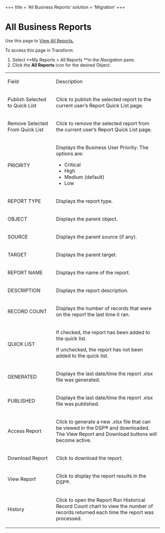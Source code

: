 +++
title = 'All Business Reports'
solution = 'Migration'
+++

# All Business Reports

<div class="use">

Use this page to [View All
Reports.](../Use_Cases/View_Reports.htm#View_All_Reports)

</div>

To access this page in Transform:

1.  Select **My Reports \> All Reports **in the *Navigation* pane.
2.  Click the **All Reports** icon for the desired Object.

<table>
<tbody>
<tr class="odd">
<td><p>Field</p></td>
<td><p>Description</p></td>
</tr>
<tr class="even">
<td><p>Publish Selected to Quick List</p></td>
<td><p>Click to publish the selected report to the current user’s Report Quick List page.</p></td>
</tr>
<tr class="odd">
<td><p>Remove Selected From Quick List</p></td>
<td><p>Click to remove the selected report from the current user’s Report Quick List page.</p></td>
</tr>
<tr class="even">
<td><p>PRIORITY</p></td>
<td><p>Displays the Business User Priority. The options are:</p>
<ul>
<li>Critical</li>
<li>High</li>
<li>Medium (default)</li>
<li>Low</li>
</ul></td>
</tr>
<tr class="odd">
<td><p>REPORT TYPE</p></td>
<td><p>Displays the <span id="Report Type" class="popUpLink">report type</span>.</p></td>
</tr>
<tr class="even">
<td><p>OBJECT</p></td>
<td><p>Displays the parent object.</p></td>
</tr>
<tr class="odd">
<td><p>SOURCE</p></td>
<td><p>Displays the parent source (if any).</p></td>
</tr>
<tr class="even">
<td><p>TARGET</p></td>
<td><p>Displays the parent target.</p></td>
</tr>
<tr class="odd">
<td><p>REPORT NAME</p></td>
<td><p>Displays the name of the report.</p></td>
</tr>
<tr class="even">
<td><p>DESCRIPTION</p></td>
<td><p>Displays the report description.</p></td>
</tr>
<tr class="odd">
<td><p>RECORD COUNT</p></td>
<td><p>Displays the number of records that were on the report the last time it ran.</p></td>
</tr>
<tr class="even">
<td><p>QUICK LIST</p></td>
<td><p>If checked, the report has been added to the quick list.</p>
<p>If unchecked, the report has not been added to the quick list.</p></td>
</tr>
<tr class="odd">
<td><p>GENERATED</p></td>
<td><p>Displays the last date/time the report .xlsx file was generated.</p></td>
</tr>
<tr class="even">
<td><p>PUBLISHED</p></td>
<td><p>Displays the last date/time the report .xlsx file was published.</p></td>
</tr>
<tr class="odd">
<td><p>Access Report</p></td>
<td><p>Click to generate a new .xlsx file that can be viewed in the DSP® and downloaded. The View Report and Download buttons will become active.</p></td>
</tr>
<tr class="even">
<td><p>Download Report</p></td>
<td><p>Click to download the report.</p></td>
</tr>
<tr class="odd">
<td><p>View Report</p></td>
<td><p>Click to display the report results in the DSP®.</p></td>
</tr>
<tr class="even">
<td><p>History</p></td>
<td><p>Click to open the Report Run Historical Record Count chart to view the number of records returned each time the report was processed.</p></td>
</tr>
</tbody>
</table>
